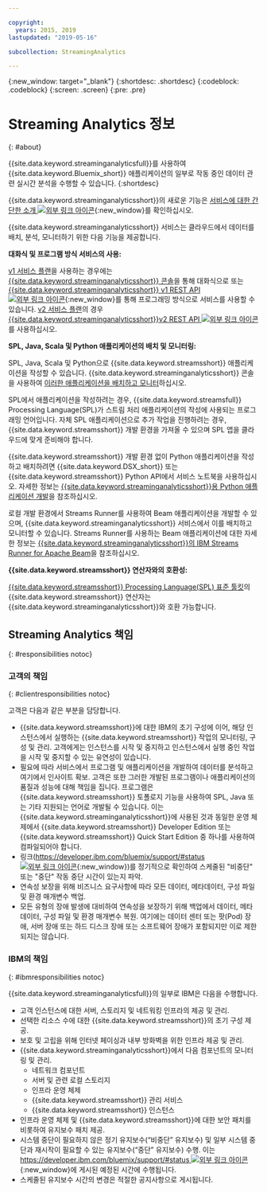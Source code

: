 ```yaml
---

copyright:
  years: 2015, 2019
lastupdated: "2019-05-16"

subcollection: StreamingAnalytics

---
```


<!-- Attribute definitions -->
{:new_window: target="_blank"}
{:shortdesc: .shortdesc}
{:codeblock: .codeblock}
{:screen: .screen}
{:pre: .pre}

# Streaming Analytics 정보
{: #about}

{{site.data.keyword.streaminganalyticsfull}}를 사용하여 {{site.data.keyword.Bluemix_short}} 애플리케이션의 일부로 작동 중인 데이터 관련 실시간 분석을 수행할 수 있습니다.
{:shortdesc}

{{site.data.keyword.streaminganalyticsshort}}의 새로운 기능은 [서비스에 대한 간단한 소개 ![외부 링크 아이콘](../../icons/launch-glyph.svg "외부 링크 아이콘")](https://developer.ibm.com/streamsdev/docs/streaming-analytics-now-available-bluemix-2/){:new_window}를 확인하십시오.

{{site.data.keyword.streaminganalyticsshort}} 서비스는 클라우드에서 데이터를 배치, 분석, 모니터하기 위한 다음 기능을 제공합니다.

**대화식 및 프로그램 방식 서비스의 사용:**

[v1 서비스 플랜](/docs/services/StreamingAnalytics?topic=StreamingAnalytics-service_plans#service_plans)을 사용하는 경우에는 [{{site.data.keyword.streaminganalyticsshort}} 콘솔](/docs/services/StreamingAnalytics?topic=StreamingAnalytics-console#console)을 통해 대화식으로 또는 [{{site.data.keyword.streaminganalyticsshort}} v1 REST API ![외부 링크 아이콘](../../icons/launch-glyph.svg "외부 링크 아이콘")](https://{DomainName}/apidocs/streaming-analytics-v1){:new_window}를 통해 프로그래밍 방식으로 서비스를 사용할 수 있습니다. [v2 서비스 플랜](/docs/services/StreamingAnalytics?topic=StreamingAnalytics-service_plans#service_plans)의 경우 [{{site.data.keyword.streaminganalyticsshort}}v2 REST API ![외부 링크 아이콘](../../icons/launch-glyph.svg "외부 링크 아이콘")](https://{DomainName}/apidocs/streaming-analytics-v2)를 사용하십시오.

**SPL, Java, Scala 및 Python 애플리케이션의 배치 및 모니터링:**

SPL, Java, Scala 및 Python으로 {{site.data.keyword.streamsshort}} 애플리케이션을 작성할 수 있습니다. {{site.data.keyword.streaminganalyticsshort}} 콘솔을 사용하여 [이러한 애플리케이션을 배치하고 모니터](/docs/services/StreamingAnalytics?topic=StreamingAnalytics-t_deploytocloud)하십시오.

SPL에서 애플리케이션을 작성하려는 경우, {{site.data.keyword.streamsfull}} Processing Language(SPL)가 스트림 처리 애플리케이션의 작성에 사용되는 프로그래밍 언어입니다. 자체 SPL 애플리케이션으로 추가 작업을 진행하려는 경우, {{site.data.keyword.streamsshort}} 개발 환경을 가져올 수 있으며 SPL 앱을 클라우드에 맞게 준비해야 합니다.

{{site.data.keyword.streamsshort}} 개발 환경 없이 Python 애플리케이션을 작성하고 배치하려면 {{site.data.keyword.DSX_short}} 또는 {{site.data.keyword.streamsshort}} Python API에서 서비스 노트북을 사용하십시오. 자세한 정보는 [{{site.data.keyword.streaminganalyticsshort}}용 Python 애플리케이션 개발](/docs/services/StreamingAnalytics?topic=StreamingAnalytics-t_develop_apps_python)을 참조하십시오.

로컬 개발 환경에서 Streams Runner를 사용하여 Beam 애플리케이션을 개발할 수 있으며, {{site.data.keyword.streaminganalyticsshort}} 서비스에서 이를 배치하고 모니터할 수 있습니다. Streams Runner를 사용하는 Beam 애플리케이션에 대한 자세한 정보는 [{{site.data.keyword.streaminganalyticsshort}}의 IBM Streams Runner for Apache Beam](/docs/services/StreamingAnalytics?topic=StreamingAnalytics-gs_beamrunner)을 참조하십시오.


**{{site.data.keyword.streamsshort}} 연산자와의 호환성:**

[{{site.data.keyword.streamsshort}} Processing Language(SPL) 표준 툴킷](/docs/services/StreamingAnalytics?topic=StreamingAnalytics-compatible_toolkits)의 {{site.data.keyword.streamsshort}} 연산자는 {{site.data.keyword.streaminganalyticsshort}}와 호환 가능합니다.

## Streaming Analytics 책임
{: #responsibilities notoc}

### 고객의 책임
{: #clientresponsibilities notoc}

고객은 다음과 같은 부분을 담당합니다.

* {{site.data.keyword.streamsshort}}에 대한 IBM의 초기 구성에 이어, 해당 인스턴스에서 실행하는 {{site.data.keyword.streamsshort}} 작업의 모니터링, 구성 및 관리. 고객에게는 인스턴스를 시작 및 중지하고 인스턴스에서 실행 중인 작업을 시작 및 중지할 수 있는 유연성이 있습니다.
* 필요에 따라 서비스에서 프로그램 및 애플리케이션을 개발하여 데이터를 분석하고 여기에서 인사이트 확보. 고객은 또한 그러한 개발된 프로그램이나 애플리케이션의 품질과 성능에 대해 책임을 집니다. 프로그램은 {{site.data.keyword.streamsshort}} 토폴로지 기능을 사용하여 SPL, Java 또는 기타 지원되는 언어로 개발될 수 있습니다. 이는 {{site.data.keyword.streaminganalyticsshort}}에 사용된 것과 동일한 운영 체제에서 {{site.data.keyword.streamsshort}} Developer Edition 또는 {{site.data.keyword.streamsshort}} Quick Start Edition 중 하나를 사용하여 컴파일되어야 합니다.
* 링크([https://developer.ibm.com/bluemix/support/#status ![외부 링크 아이콘](../../icons/launch-glyph.svg "외부 링크 아이콘")](https://developer.ibm.com/bluemix/support/#status){:new_window})를 정기적으로 확인하여 스케줄된 "비중단" 또는 "중단" 작동 중단 시간이 있는지 파악.  
* 연속성 보장을 위해 비즈니스 요구사항에 따라 모든 데이터, 메타데이터, 구성 파일 및 환경 매개변수 백업.
* 모든 유형의 장애 발생에 대비하여 연속성을 보장하기 위해 백업에서 데이터, 메타데이터, 구성 파일 및 환경 매개변수 복원. 여기에는 데이터 센터 또는 팟(Pod) 장애, 서버 장애 또는 하드 디스크 장애 또는 소프트웨어 장애가 포함되지만 이로 제한되지는 않습니다.

### IBM의 책임
{: #ibmresponsibilities notoc}

{{site.data.keyword.streaminganalyticsfull}}의 일부로 IBM은 다음을 수행합니다.

* 고객 인스턴스에 대한 서버, 스토리지 및 네트워킹 인프라의 제공 및 관리.
* 선택한 리소스 수에 대한 {{site.data.keyword.streamsshort}}의 초기 구성 제공.
* 보호 및 고립을 위해 인터넷 페이싱과 내부 방화벽을 위한 인프라 제공 및 관리.
* {{site.data.keyword.streaminganalyticsshort}}에서 다음 컴포넌트의 모니터링 및 관리.
	* 네트워크 컴포넌트
	* 서버 및 관련 로컬 스토리지
	* 인프라 운영 체제
	* {{site.data.keyword.streamsshort}} 관리 서비스
	* {{site.data.keyword.streamsshort}} 인스턴스
* 인프라 운영 체제 및 {{site.data.keyword.streamsshort}}에 대한 보안 패치를 비롯하여 유지보수 패치 제공.
* 시스템 중단이 필요하지 않은 정기 유지보수(“비중단” 유지보수) 및 일부 시스템 중단과 재시작이 필요할 수 있는 유지보수(“중단” 유지보수) 수행. 이는 [https://developer.ibm.com/bluemix/support/#status ![외부 링크 아이콘](../../icons/launch-glyph.svg "외부 링크 아이콘")](https://developer.ibm.com/bluemix/support/#status){:new_window}에 게시된 예정된 시간에 수행됩니다.
* 스케줄된 유지보수 시간의 변경은 적절한 공지사항으로 게시됩니다.
